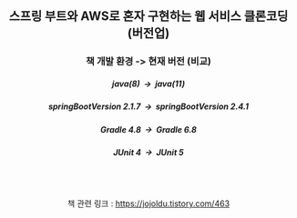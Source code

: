 <div align="center">

## 스프링 부트와 AWS로 혼자 구현하는 웹 서비스 클론코딩(버전업)


### 책 개발 환경 -> 현재 버전 (비교)
##### java(8)&nbsp;&nbsp;->&nbsp;&nbsp;java(11)
  

##### springBootVersion 2.1.7&nbsp;&nbsp;->&nbsp;&nbsp;springBootVersion  2.4.1
  

##### Gradle 4.8&nbsp;&nbsp;->&nbsp;&nbsp;Gradle 6.8
  

##### JUnit 4&nbsp;&nbsp;->&nbsp;&nbsp;JUnit 5

<br>
<br>
  
  
책 관련 링크 : https://jojoldu.tistory.com/463
</div>
